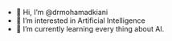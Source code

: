 - 👋 Hi, I’m @drmohamadkiani
- 👀 I’m interested in Artificial Intelligence
- 🌱 I’m currently learning every thing about AI.

<!---
drmohamadkiani/drmohamadkiani is a ✨ special ✨ repository because its `README.md` (this file) appears on your GitHub profile.
You can click the Preview link to take a look at your changes.
--->
